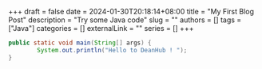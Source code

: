 +++ 
draft = false
date = 2024-01-30T20:18:14+08:00
title = "My First Blog Post"
description = "Try some Java code"
slug = ""
authors = []
tags = ["Java"]
categories = []
externalLink = ""
series = []
+++

```java
public static void main(String[] args) {
        System.out.println("Hello to DeanHub ! "); 
}
```
